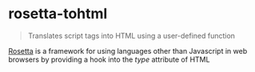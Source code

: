 # rosetta-tohtml

> Translates script tags into HTML using a user-defined function

[Rosetta](https://www.npmjs.com/package/rosetta) is a framework for using languages other than Javascript in web browsers by providing a hook into the *type* attribute of HTML <script> tags. You provide Rosetta with a function that translates the content of the script tag into Javascript. rosetta-tohtml lets you provide a function to translate the content of the script tag into html instead of Javascript, allowing you to write content for the web in something other than HTML. Markdown is the obvious choice, but for that see [rosetta-markdown](https://www.npmjs.com/package/rosetta-markdown).

## Demo

[Live Demo](https://plnkr.co/edit/2y8cLQ?p=preview)

## Install
``` bash
npm install rosetta-tohtml --save
```
or

``` bash
git clone https://github.com/adamcarheden/rosetta-tohtml.git
```
## Use
``` js
// Get a handle on things.
// It's umd (https://github.com/umdjs/umd), 
// so pick your favorite javascript reuse method of the week
var rosettaToHTML = require('rosetta-tohtml');

// Pull in some code to translate for you
// We'll use marked (https://github.com/chjj/marked) to translate markdown
//
// Note - If you want markdown, try this instead of just copying this example:
// https://github.com/adamcarheden/rosetta-markdown
//
var marked = require('marked');

// Map script tag type attributes to your translation function
rosettaToHTML.appendCompiler([ "text/markdown", "text/md" ], function(md) { 
	return marked(md);
});

// Once the page is loaded...
document.addEventListener("DOMContentLoaded", function() {
	// ...kick off replacements
	rosettaToHTML.translateAll();
});	
```
Dump the above in a <script> tag and then dump markdown in a <script type='text/md'> tag.

## Contribute
``` bash
npm install
npm run build
```
This just webpackifies stuff at the moment.
Some karma and nightwatch tests would be a good addition.
